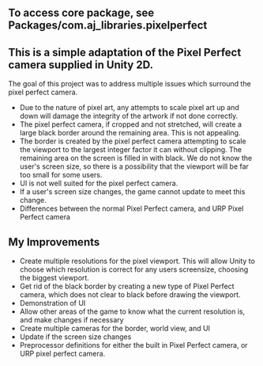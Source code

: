 **To access core package, see Packages/com.aj_libraries.pixelperfect**
-


This is a simple adaptation of the Pixel Perfect camera supplied in Unity 2D.
-

The goal of this project was to address multiple issues which surround the pixel perfect camera.
- Due to the nature of pixel art, any attempts to scale pixel art up and down will damage the integrity of the artwork if not done correctly.
- The pixel perfect camera, if cropped and not stretched, will create a large black border around the remaining area. This is not appealing.
- The border is created by the pixel perfect camera attempting to scale the viewport to the largest integer factor it can without clipping. The remaining area on the screen is filled in with black.
  We do not know the user's screen size, so there is a possibility that the viewport will be far too small for some users.
- UI is not well suited for the pixel perfect camera.
- If a user's screen size changes, the game cannot update to meet this change.
- Differences between the normal Pixel Perfect camera, and URP Pixel Perfect camera

My Improvements
-
- Create multiple resolutions for the pixel viewport. This will allow Unity to choose which resolution is correct for any users screensize, choosing the biggest viewport.
- Get rid of the black border by creating a new type of Pixel Perfect camera, which does not clear to black before drawing the viewport.
- Demonstration of UI
- Allow other areas of the game to know what the current resolution is, and make changes if necessary
- Create multiple cameras for the border, world view, and UI
- Update if the screen size changes
- Preprocessor definitions for either the built in Pixel Perfect camera, or URP pixel perfect camera.
